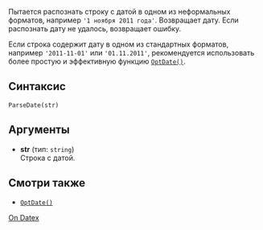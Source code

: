 Пытается распознать строку с датой в одном из неформальных форматов, например `'1 ноября 2011 года'`. Возвращает дату. Если распознать дату не удалось, возвращает ошибку.

Если строка содержит дату в одном из стандартных форматов, например `'2011-11-01'` или `'01.11.2011'`, рекомендуется использовать более простую и эффективную функцию [`OptDate()`](http://docs.datex.ru/article.htm?id=5791375928854454899).

## Синтаксис
`ParseDate(str)` 

## Аргументы
- **str** (тип: `string`)  
    Строка с датой.

## Смотри также
- [`OptDate()`](http://docs.datex.ru/article.htm?id=5791375928854454899)

[On Datex](http://docs.datex.ru/article.htm?id=5620276892448878704)